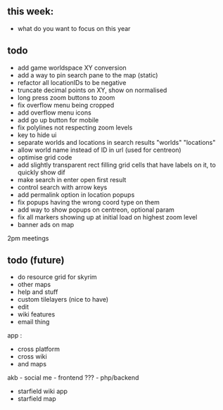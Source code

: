 
## this week:


- what do you want to focus on this year




## todo

- add game worldspace XY conversion
- add a way to pin search pane to the map (static)
- refactor all locationIDs to be negative
- truncate decimal points on XY, show on normalised
- long press zoom buttons to zoom
- fix overflow menu being cropped
- add overflow menu icons
- add go up button for mobile
- fix polylines not respecting zoom levels
- key to hide ui
- separate worlds and locations in search results "worlds" "locations"
- allow world name instead of ID in url (used for centreon)
- optimise grid code
- add slightly transparent rect filling grid cells that have labels on it, to quickly show dif
- make search in enter open first result
- control search with arrow keys
- add permalink option in location popups
- fix popups having the wrong coord type on them
- add way to show popups on centreon, optional param
- fix all markers showing up at initial load on highest zoom level
- banner ads on map


2pm meetings


## todo (future)

- do resource grid for skyrim
- other maps
- help and stuff
- custom tilelayers (nice to have)
- edit
- wiki features
- email thing


app :

- cross platform
- cross wiki
- and maps



akb - social
me - frontend
??? - php/backend


- starfield wiki app
- starfield map